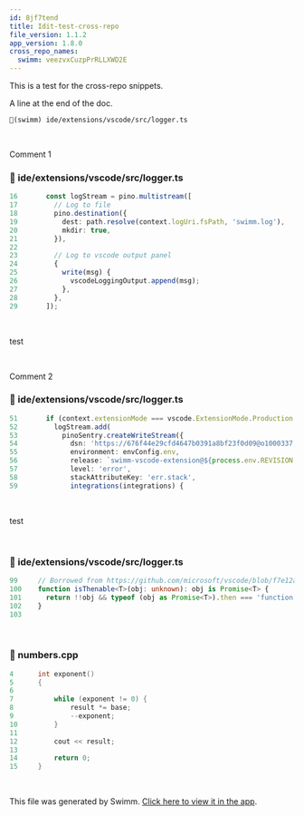 ```yaml
---
id: 8jf7tend
title: Idit-test-cross-repo
file_version: 1.1.2
app_version: 1.8.0
cross_repo_names:
  swimm: veezvxCuzpPrRLLXWD2E
---
```


This is a test for the cross-repo snippets.

A line at the end of the doc.

`📄(swimm) ide/extensions/vscode/src/logger.ts`

<br/>

Comment 1
<!-- NOTE-swimm-snippet: the lines below link your snippet to Swimm -->
<!-- NOTE-swimm-repo ::veezvxCuzpPrRLLXWD2E:: -->
### 📄 ide/extensions/vscode/src/logger.ts
```typescript
16       const logStream = pino.multistream([
17         // Log to file
18         pino.destination({
19           dest: path.resolve(context.logUri.fsPath, 'swimm.log'),
20           mkdir: true,
21         }),
22     
23         // Log to vscode output panel
24         {
25           write(msg) {
26             vscodeLoggingOutput.append(msg);
27           },
28         },
29       ]);
```

<br/>

test

<br/>

Comment 2
<!-- NOTE-swimm-snippet: the lines below link your snippet to Swimm -->
<!-- NOTE-swimm-repo ::veezvxCuzpPrRLLXWD2E:: -->
### 📄 ide/extensions/vscode/src/logger.ts
```typescript
51       if (context.extensionMode === vscode.ExtensionMode.Production || process.env.FORCE_SENTRY) {
52         logStream.add(
53           pinoSentry.createWriteStream({
54             dsn: 'https://676f44e29cfd4647b0391a8bf23f0d09@o1000337.ingest.sentry.io/6515757',
55             environment: envConfig.env,
56             release: `swimm-vscode-extension@${process.env.REVISION || 'unknown'}`,
57             level: 'error',
58             stackAttributeKey: 'err.stack',
59             integrations(integrations) {
```

<br/>

test

<br/>


<!-- NOTE-swimm-snippet: the lines below link your snippet to Swimm -->
<!-- NOTE-swimm-repo ::veezvxCuzpPrRLLXWD2E:: -->
### 📄 ide/extensions/vscode/src/logger.ts
```typescript
99     // Borrowed from https://github.com/microsoft/vscode/blob/f7e12a3a928aa69fc1991a00298ff62291207864/src/vs/base/common/async.ts#L14-L16
100    function isThenable<T>(obj: unknown): obj is Promise<T> {
101      return !!obj && typeof (obj as Promise<T>).then === 'function';
102    }
103    
```

<br/>


<!-- NOTE-swimm-snippet: the lines below link your snippet to Swimm -->
<!-- NOTE-swimm-repo ::Z2l0aHViJTNBJTNBZXJhbi10ZXN0LXJlbW92ZWQtaW4tcGxheWxpc3QlM0ElM0Fzd2ltbWlv:: -->
### 📄 numbers.cpp
```c++
4      int exponent() 
5      {
6      
7          while (exponent != 0) {
8              result *= base;
9              --exponent;
10         }
11     
12         cout << result;
13         
14         return 0;
15     }
```

<br/>

This file was generated by Swimm. [Click here to view it in the app](https://swimm-web-app.web.app/repos/Z2l0aHViJTNBJTNBdGVzdC1naXRodWItYXBwJTNBJTNBc3dpbW1pbw==/docs/8jf7tend).
